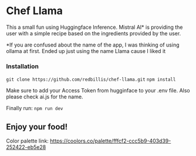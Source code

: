 # Chef Llama

This a small fun using Huggingface Inference. Mistral AI\* is providing the user with a simple recipe based on the ingredients provided by the user.

\*If you are confused about the name of the app, I was thinking of using ollama at first. Ended up just using the name Llama cause I liked it

### Installation

`git clone https://github.com/redbillis/chef-llama.git`
`npm install`

Make sure to add your Access Token from hugginface to your .env file. Also please check ai.js for the name.

Finally run:
`npm run dev`

## Enjoy your food!

Color palette link: https://coolors.co/palette/fffcf2-ccc5b9-403d39-252422-eb5e28
